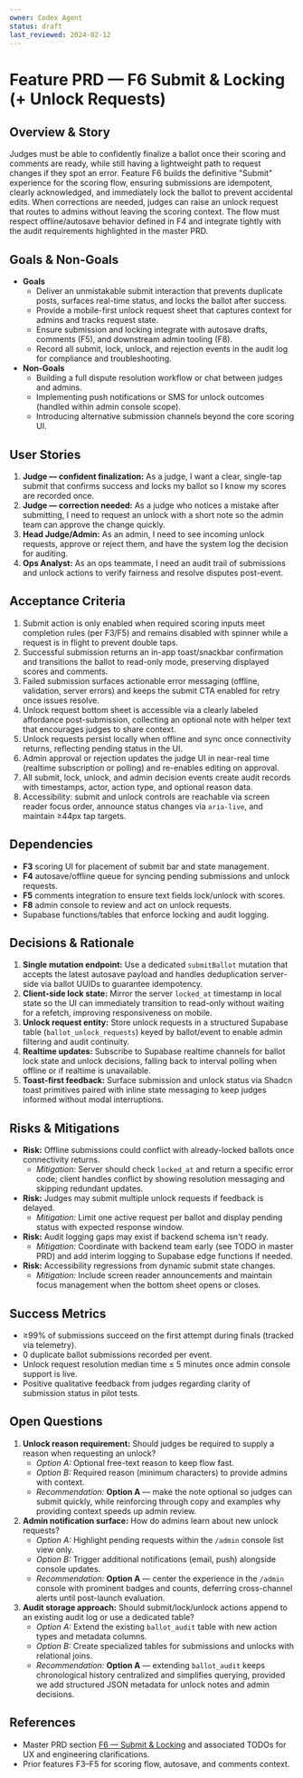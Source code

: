 ```yaml
---
owner: Codex Agent
status: draft
last_reviewed: 2024-02-12
---
```


# Feature PRD — F6 Submit & Locking (+ Unlock Requests)

## Overview & Story
Judges must be able to confidently finalize a ballot once their scoring and comments are ready, while still having a lightweight path to request changes if they spot an error. Feature F6 builds the definitive "Submit" experience for the scoring flow, ensuring submissions are idempotent, clearly acknowledged, and immediately lock the ballot to prevent accidental edits. When corrections are needed, judges can raise an unlock request that routes to admins without leaving the scoring context. The flow must respect offline/autosave behavior defined in F4 and integrate tightly with the audit requirements highlighted in the master PRD.

## Goals & Non-Goals
- **Goals**
  - Deliver an unmistakable submit interaction that prevents duplicate posts, surfaces real-time status, and locks the ballot after success.
  - Provide a mobile-first unlock request sheet that captures context for admins and tracks request state.
  - Ensure submission and locking integrate with autosave drafts, comments (F5), and downstream admin tooling (F8).
  - Record all submit, lock, unlock, and rejection events in the audit log for compliance and troubleshooting.
- **Non-Goals**
  - Building a full dispute resolution workflow or chat between judges and admins.
  - Implementing push notifications or SMS for unlock outcomes (handled within admin console scope).
  - Introducing alternative submission channels beyond the core scoring UI.

## User Stories
1. **Judge — confident finalization:** As a judge, I want a clear, single-tap submit that confirms success and locks my ballot so I know my scores are recorded once.
2. **Judge — correction needed:** As a judge who notices a mistake after submitting, I need to request an unlock with a short note so the admin team can approve the change quickly.
3. **Head Judge/Admin:** As an admin, I need to see incoming unlock requests, approve or reject them, and have the system log the decision for auditing.
4. **Ops Analyst:** As an ops teammate, I need an audit trail of submissions and unlock actions to verify fairness and resolve disputes post-event.

## Acceptance Criteria
1. Submit action is only enabled when required scoring inputs meet completion rules (per F3/F5) and remains disabled with spinner while a request is in flight to prevent double taps.
2. Successful submission returns an in-app toast/snackbar confirmation and transitions the ballot to read-only mode, preserving displayed scores and comments.
3. Failed submission surfaces actionable error messaging (offline, validation, server errors) and keeps the submit CTA enabled for retry once issues resolve.
4. Unlock request bottom sheet is accessible via a clearly labeled affordance post-submission, collecting an optional note with helper text that encourages judges to share context.
5. Unlock requests persist locally when offline and sync once connectivity returns, reflecting pending status in the UI.
6. Admin approval or rejection updates the judge UI in near-real time (realtime subscription or polling) and re-enables editing on approval.
7. All submit, lock, unlock, and admin decision events create audit records with timestamps, actor, action type, and optional reason data.
8. Accessibility: submit and unlock controls are reachable via screen reader focus order, announce status changes via `aria-live`, and maintain ≥44px tap targets.

## Dependencies
- **F3** scoring UI for placement of submit bar and state management.
- **F4** autosave/offline queue for syncing pending submissions and unlock requests.
- **F5** comments integration to ensure text fields lock/unlock with scores.
- **F8** admin console to review and act on unlock requests.
- Supabase functions/tables that enforce locking and audit logging.

## Decisions & Rationale
1. **Single mutation endpoint:** Use a dedicated `submitBallot` mutation that accepts the latest autosave payload and handles deduplication server-side via ballot UUIDs to guarantee idempotency.
2. **Client-side lock state:** Mirror the server `locked_at` timestamp in local state so the UI can immediately transition to read-only without waiting for a refetch, improving responsiveness on mobile.
3. **Unlock request entity:** Store unlock requests in a structured Supabase table (`ballot_unlock_requests`) keyed by ballot/event to enable admin filtering and audit continuity.
4. **Realtime updates:** Subscribe to Supabase realtime channels for ballot lock state and unlock decisions, falling back to interval polling when offline or if realtime is unavailable.
5. **Toast-first feedback:** Surface submission and unlock status via Shadcn toast primitives paired with inline state messaging to keep judges informed without modal interruptions.

## Risks & Mitigations
- **Risk:** Offline submissions could conflict with already-locked ballots once connectivity returns.
  - *Mitigation:* Server should check `locked_at` and return a specific error code; client handles conflict by showing resolution messaging and skipping redundant updates.
- **Risk:** Judges may submit multiple unlock requests if feedback is delayed.
  - *Mitigation:* Limit one active request per ballot and display pending status with expected response window.
- **Risk:** Audit logging gaps may exist if backend schema isn't ready.
  - *Mitigation:* Coordinate with backend team early (see TODO in master PRD) and add interim logging to Supabase edge functions if needed.
- **Risk:** Accessibility regressions from dynamic submit state changes.
  - *Mitigation:* Include screen reader announcements and maintain focus management when the bottom sheet opens or closes.

## Success Metrics
- ≥99% of submissions succeed on the first attempt during finals (tracked via telemetry).
- 0 duplicate ballot submissions recorded per event.
- Unlock request resolution median time ≤ 5 minutes once admin console support is live.
- Positive qualitative feedback from judges regarding clarity of submission status in pilot tests.

## Open Questions
1. **Unlock reason requirement:** Should judges be required to supply a reason when requesting an unlock?
   - *Option A:* Optional free-text reason to keep flow fast.
   - *Option B:* Required reason (minimum characters) to provide admins with context.
   - *Recommendation:* **Option A** — make the note optional so judges can submit quickly, while reinforcing through copy and examples why providing context speeds up admin review.
2. **Admin notification surface:** How do admins learn about new unlock requests?
   - *Option A:* Highlight pending requests within the `/admin` console list view only.
   - *Option B:* Trigger additional notifications (email, push) alongside console updates.
   - *Recommendation:* **Option A** — center the experience in the `/admin` console with prominent badges and counts, deferring cross-channel alerts until post-launch evaluation.
3. **Audit storage approach:** Should submit/lock/unlock actions append to an existing audit log or use a dedicated table?
   - *Option A:* Extend the existing `ballot_audit` table with new action types and metadata columns.
   - *Option B:* Create specialized tables for submissions and unlocks with relational joins.
   - *Recommendation:* **Option A** — extending `ballot_audit` keeps chronological history centralized and simplifies querying, provided we add structured JSON metadata for unlock notes and admin decisions.

## References
- Master PRD section [F6 — Submit & Locking](masterPRD.md#f6--submit--locking--unlock-requests-p0) and associated TODOs for UX and engineering clarifications.
- Prior features F3–F5 for scoring flow, autosave, and comments context.
